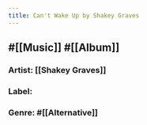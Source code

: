 ```yaml
---
title: Can't Wake Up by Shakey Graves
---
```


## #[[Music]] #[[Album]]
### Artist: [[Shakey Graves]]

### Label:

### Genre: #[[Alternative]]
